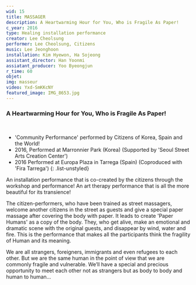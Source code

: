 ```yaml
---
wid: 15
title: MASSAGER
description: A Heartwarming Hour for You, Who is Fragile As Paper!
c_year: 2016
type: Healing installation performance
creator: Lee Cheolsung
performer: Lee Cheolsung, Citizens
music: Lee Jeonghoon 
installation: Kim Hyewon, Ha Sojeong
assistant_director: Han Yoonmi
assiatant_producer: Yoo Byeongjun
r_time: 60
objet: 
img: masseur
video: Yxd-SmKKcNY
featured_image: IMG_8653.jpg
---
```


### A Heartwarming Hour for You, Who is Fragile As Paper!

&nbsp;

- 'Community Performance' performed by Citizens of Korea, Spain and the World! 
- 2016, Performed at Marronnier Park (Korea) (Supported by 'Seoul Street Arts Creation Center')
- 2016 Performed at Europa Plaza in Tarrega (Spain) (Coproduced with 'Fira Tarrega') 
{: .list-unstyled}

An installation performance that is co-created by the citizens through the workshop and performance! 
An art therapy performance that is all the more beautiful for its transience! 

The citizen-performers, who have been trained as street massagers, welcome another citizens in the street as guests and give a special paper massage after covering the body with paper. It leads to create 'Paper Humans' as a copy of the body. They, who get alive, make an emotional and dramatic scene with the original guests, and disappear by wind, water and fire. This is the performance that makes all the participants think the fragility of Human and its meaning.  

We are all strangers, foreigners, immigrants and even refugees to each other. But we are the same human in the point of view that we are commonly fragile and vulnerable. We’ll have a special and precious opportunity to meet each other not as strangers but as body to body and human to human…
